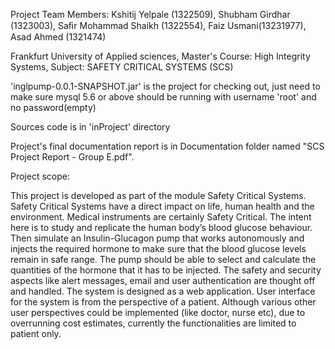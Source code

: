 Project Team Members: 
Kshitij Yelpale (1322509), 
Shubham Girdhar (1323003), 
Saﬁr Mohammad Shaikh (1322554), 
Faiz Usmani(13231977), 
Asad Ahmed (1321474)

Frankfurt University of Applied sciences, Master's Course: High Integrity Systems, Subject: SAFETY CRITICAL SYSTEMS (SCS) 



'inglpump-0.0.1-SNAPSHOT.jar' is the project for checking out, just need to make sure mysql 5.6 or above should be running with username 'root' and no password(empty) 

Sources code is in 'inProject' directory

Project's final documentation report is in Documentation folder named "SCS Project Report - Group E.pdf". 

Project scope:

This project is developed as part of the module Safety Critical Systems. Safety Critical Systems have a direct impact on life, human health and the environment. Medical instruments are certainly Safety Critical. The intent here is to study and replicate the human body’s blood glucose behaviour. Then simulate an Insulin-Glucagon pump that works autonomously and injects the required hormone to make sure that the blood glucose levels remain in safe range. The pump should be able to select and calculate the quantities of the hormone that it has to be injected. The safety and security aspects like alert messages, email and user authentication are thought off and handled. The system is designed as a web application. User interface for the system is from the perspective of a patient. Although various other user perspectives could be implemented (like doctor, nurse etc), due to overrunning cost estimates, currently the functionalities are limited to patient only.
